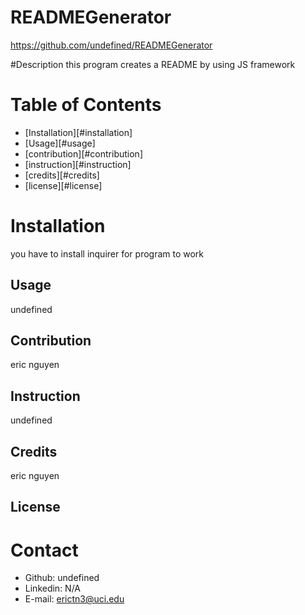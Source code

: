 
# READMEGenerator

https://github.com/undefined/READMEGenerator

#Description
this program creates a README by using JS framework
  
# Table of Contents
* [Installation][#installation]
* [Usage][#usage]
* [contribution][#contribution]
* [instruction][#instruction]
* [credits][#credits]
* [license][#license]

# Installation
you have to install inquirer for program to work
## Usage
undefined
## Contribution
eric nguyen
## Instruction
undefined
## Credits
eric nguyen
## License


# Contact
* Github: undefined
* Linkedin: N/A
* E-mail: erictn3@uci.edu